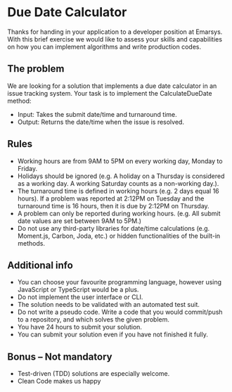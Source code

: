 # Due Date Calculator
Thanks for handing in your application to a developer position at Emarsys. With this brief exercise
we would like to assess your skills and capabilities on how you can implement algorithms and write
production codes.
## The problem
We are looking for a solution that implements a due date calculator in an issue tracking system.
Your task is to implement the CalculateDueDate method:
- Input: Takes the submit date/time and turnaround time.
- Output: Returns the date/time when the issue is resolved.
## Rules
- Working hours are from 9AM to 5PM on every working day, Monday to Friday.
- Holidays should be ignored (e.g. A holiday on a Thursday is considered as a working day. A
working Saturday counts as a non-working day.).
- The turnaround time is defined in working hours (e.g. 2 days equal 16 hours). If a problem
was reported at 2:12PM on Tuesday and the turnaround time is 16 hours, then it is due by
2:12PM on Thursday.
- A problem can only be reported during working hours. (e.g. All submit date values are set
between 9AM to 5PM.)
- Do not use any third-party libraries for date/time calculations (e.g. Moment.js, Carbon,
Joda, etc.) or hidden functionalities of the built-in methods.
## Additional info
- You can choose your favourite programming language, however using JavaScript or
TypeScript would be a plus.
- Do not implement the user interface or CLI.
- The solution needs to be validated with an automated test suit.
- Do not write a pseudo code. Write a code that you would commit/push to a repository, and
which solves the given problem.
- You have 24 hours to submit your solution.
- You can submit your solution even if you have not finished it fully.
## Bonus – Not mandatory
- Test-driven (TDD) solutions are especially welcome.
- Clean Code makes us happy